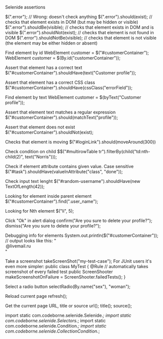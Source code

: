 Selenide assertions

$(".error");  // Wrong: doesn't check anything
$(".error").should(exist);  // checks that element exists in DOM (but may be hidden or visible)
$(".error").shouldBe(visible); // checks that element exists in DOM and is visible
$(".error").shouldNot(exist);  // checks that element is not found in DOM
$(".error").shouldNotBe(visible);  // checks that element is not visible (the element may be either hidden or absent)


Find element by id
WebElement customer = $("#customerContainer");
WebElement customer = $(By.id("customerContainer"));

Assert that element has a correct text
$("#customerContainer").shouldHave(text("Customer profile"));

Assert that element has a correct CSS class
$("#customerContainer").shouldHave(cssClass("errorField"));

Find element by text
WebElement customer = $(byText("Customer profile")); 

Assert that element text matches a regular expression
$("#customerContainer").should(matchText("profile"));

Assert that element does not exist
$("#customerContainer").shouldNot(exist);

Checks that element is moving
$("#loginLink").should(moveAround(300))

Check condition on child
$$("#multirowTable tr").filterBy(child("td:nth-child(2)", text("Norris")));

Check if element attribute contains given value. Case sensitive
$("#task").shouldHave(valueInAttribute("class", "done"));

Check input text lenght
$("#random-username").shouldHave(new TextOfLength(42));


Looking for element inside parent element
$("#customerContainer").find(".user_name");

Looking for Nth element
$("li", 5);

Click "Ok" in alert dialog
confirm("Are you sure to delete your profile?");
dismiss("Are you sure to delete your profile?");

Debugging info for elements
System.out.println($("#customerContainer"));
// output looks like this: "<option value=livemail.ru checked=true selected:true>@livemail.ru</option>"

Take a screenshot
takeScreenShot("my-test-case");
For JUnit users it's even more simpler:
public class MyTest {
@Rule // automatically takes screenshot of every failed test
public ScreenShooter makeScreenshotOnFailure = ScreenShooter.failedTests();
}

Select a radio button
selectRadio(By.name("sex"), "woman");

Reload current page
refresh();

Get the current page URL, title or source
url();
title();
source();

import static com.codeborne.selenide.Selenide.*;
import static com.codeborne.selenide.Selectors.*;
import static com.codeborne.selenide.Condition.*;
import static com.codeborne.selenide.CollectionCondition.*;
